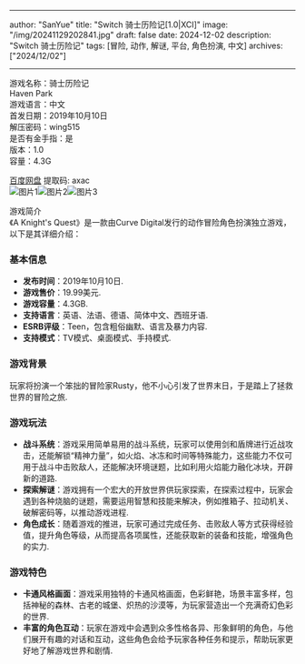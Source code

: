 
---
author: "SanYue"
title: "Switch 骑士历险记[1.0|XCI]"
image: "/img/20241129202841.jpg"
draft: false
date: 2024-12-02
description: "Switch 骑士历险记"
tags: [冒险, 动作, 解谜, 平台, 角色扮演, 中文]
archives: ["2024/12/02"]

---

游戏名称：骑士历险记   
Haven Park    
游戏语言：中文  
首发日期：2019年10月10日  
解压密码：wing515  
是否有金手指：是  
版本：1.0   
容量：4.3G

[百度网盘](https://pan.baidu.com/s/1N8KHGsR4nzf-Ty_6o70zYQ) 提取码: axac  
![图片1](/img/Kav29e.jpg)![图片2](/img/4DD7Ew.jpg)![图片3](/img/5Kj8Ax.jpg)  

游戏简介  
《A Knight's Quest》是一款由Curve Digital发行的动作冒险角色扮演独立游戏，以下是其详细介绍：

### 基本信息
- **发布时间**：2019年10月10日.
- **游戏售价**：19.99美元.
- **游戏容量**：4.3GB.
- **支持语言**：英语、法语、德语、简体中文、西班牙语.
- **ESRB评级**：Teen，包含粗俗幽默、语言及暴力内容.
- **支持模式**：TV模式、桌面模式、手持模式.

### 游戏背景
玩家将扮演一个笨拙的冒险家Rusty，他不小心引发了世界末日，于是踏上了拯救世界的冒险之旅.

### 游戏玩法
- **战斗系统**：游戏采用简单易用的战斗系统，玩家可以使用剑和盾牌进行近战攻击，还能解锁“精神力量”，如火焰、冰冻和时间等特殊能力，这些能力不仅可用于战斗中击败敌人，还能解决环境谜题，比如利用火焰能力融化冰块，开辟新的道路.
- **探索解谜**：游戏拥有一个宏大的开放世界供玩家探索，在探索过程中，玩家会遇到各种烧脑的谜题，需要运用智慧和技能来解决，例如推箱子、拉动机关、破解密码等，以推动游戏进程.
- **角色成长**：随着游戏的推进，玩家可通过完成任务、击败敌人等方式获得经验值，提升角色等级，从而提高各项属性，还能获取新的装备和技能，增强角色的实力.

### 游戏特色
- **卡通风格画面**：游戏采用独特的卡通风格画面，色彩鲜艳，场景丰富多样，包括神秘的森林、古老的城堡、炽热的沙漠等，为玩家营造出一个充满奇幻色彩的世界.
- **丰富的角色互动**：玩家在游戏中会遇到众多性格各异、形象鲜明的角色，与他们展开有趣的对话和互动，这些角色会给予玩家各种任务和提示，帮助玩家更好地了解游戏世界和剧情.
